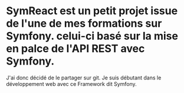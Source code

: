 # SymReact est un petit projet issue de l'une de mes formations sur Symfony. celui-ci basé sur la mise en palce de l'API REST avec Symfony.
J'ai donc décidé de le partager sur git. 
Je suis débutant dans le développement web avec ce Framework dit Symfony.
